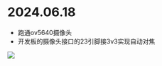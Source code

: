 # 2024.06.18

* 跑通ov5640摄像头
* 开发板的摄像头接口的23引脚接3v3实现自动对焦

![](../../../../run/user/1000/doc/86396f06/1.png)

